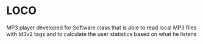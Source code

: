 # LOCO
MP3 player developed for Software class that is able to read local MP3 files with Id3v2 tags and to calculate the user statistics based on what he listens
